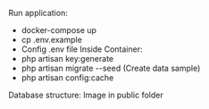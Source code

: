 Run application: 
+ docker-compose up
+ cp .env.example
+ Config .env file
Inside Container:
+ php artisan key:generate
+ php artisan migrate --seed (Create data sample)
+ php artisan config:cache

Database structure: Image in public folder